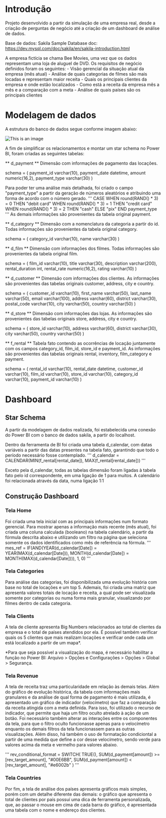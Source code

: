 # Introdução

Projeto desenvolvido a partir da simulação de uma empresa real, desde a criação de perguntas de negócio até a criação de um dashboard de análise de dados.

Base de dados: Sakila Sample Database
doc: https://dev.mysql.com/doc/sakila/en/sakila-introduction.html

A empresa fictícia se chama Bee Movies, uma vez que os dados representam uma loja de aluguel de DVD. Os requisitos de negócio definidos foram os seguintes:
    - Visão gerencial da situação atual da empresa (mês atual)
    - Análise de quais categorias de filmes são mais locadas e representam maior receita
    - Quais os principais clientes da empresa e onde estão localizados
    - Como está a receita da empresa mês a mês e a comparação com a meta
    - Análise de quais países são os principais clientes

# Modelagem de dados

A estrutura do banco de dados segue conforme imagem abaixo:

![This is an image](https://dev.mysql.com/doc/sakila/en/images/sakila-schema.png)

A fim de simplificar os relacionamentos e montar um star schema no Power BI, foram criadas as seguintes tabelas:

** d_payment **
Dimensão com informações de pagamento das locações.

schema = (
    payment_id varchar(10), 
    payment_date datetime,
    amount numeric(16,2),
    payment_type varchar(30)
)

Para poder ter uma análise mais detalhada, foi criado o campo "payment_type" a partir da geração de números aleatórios e atribuindo uma forma de acordo com o número gerado.
'''
CASE
    WHEN round(RAND() * 3) = 0 THEN "debit card"
    WHEN round(RAND() * 3) = 1 THEN "credit card"
    WHEN round(RAND() * 3) = 2 THEN "cash"
    ELSE "pix"
END payment_type
'''
As demais informações são provenientes da tabela original payment.

** d_category **
Dimensão com a nomenclatura da categoria a partir do id. Todas informações são provenientes da tabela original category.

schema = (
    category_id varchar(10),
    name varchar(30)
)

** d_film **
Dimensão com informações dos filmes. Todas informações são provenientes da tabela original film.

schema = (
    film_id varchar(10),
    title varchar(30),
    description varchar(200),
    rental_duration int,
    rental_rate numeric(16,2),
    rating varchar(10)
)

** d_customer **
Dimensão com informações dos clientes. As informações são provenientes das tabelas originais customer, address, city e country.

schema = (
    customer_id varchar(10),
    first_name varchar(50), 
    last_name varchar(50),
    email varchar(100),
    address varchar(60),
    district varchar(30),
    postal_code varchar(10),
    city varchar(50),
    country varchar(50)
)

** d_store **
Dimensão com informações das lojas. As informações são provenientes das tabelas originais store, address, city e country.

schema = (
    store_id varchar(10),
    address varchar(60),
    district varchar(30),
    city varchar(50),
    country varchar(50)
)

** f_rental **
Tabela fato contendo as ocorrências de locação juntamente com os campos category_id, film_id, store_id e payment_id. As informações são provenientes das tabelas originais rental, inventory, film_category e payment.

schema = (
    rental_id varchar(10),
    rental_date datetime,
    customer_id varchar(10),
    film_id varchar(10),
    store_id varchar(10),
    category_id varchar(10), 
    payment_id varchar(10)
)

# Dashboard

## Star Schema

A partir da modelagem de dados realizada, foi estabelecida uma conexão do Power BI com o banco de dados sakila, a partir do localhost. 

Dentro da ferramenta de BI foi criada uma tabela d_calendar, com datas variáveis a partir das datas presentes na tabela fato, garantindo que todo o período necessário fosse contemplado.
''' d_calendar = CALENDAR(MIN(f_rental[rental_date]), MAX(f_rental[rental_date])) ''' 

Exceto pela d_calendar, todas as tabelas dimensão foram ligadas à tabela fato pelo id correspondente, em uma ligação de 1 para muitos. A calendário foi relacionada através da data, numa ligação 1:1

## Construção Dashboard

### Tela Home

Foi criada uma tela inicial com as principais informações num formato gerencial. Para mostrar apenas a informação mais recente (mês atual), foi criada uma coluna calculada (booleano) na tabela calendário, a partir da fórmula descrita abaixo e utilizando um filtro na página que seleciona somente os dados identificados como mês de referência na fórmula.
''' mes_ref = IF(AND(YEAR(d_calendar[Date]) = YEAR(MAX(d_calendar[Date])), MONTH(d_calendar[Date]) = MONTH(MAX(d_calendar[Date]))), 1, 0) '''

### Tela Categories

Para análise das categorias, foi disponibilizada uma evolução história com base no total de locações e um top 5. Ademais, foi criada uma matriz que apresenta valores totais de locação e receita, a qual pode ser visualizada somente por categorias ou numa forma mais granular, visualizando por filmes dentro de cada categoria.

### Tela Clients

A tela de cliente apresenta Big Numbers relacionados ao total de clientes da empresa e o total de países atendidos por ela. É possível também verificar quais os 5 clientes que mais realizam locações e verificar onde cada um está localizado a partir de um mapa*.

*Para que seja possível a visualização do mapa, é necessário habilitar a função no Power BI: Arquivo > Opções e Configurações > Opções > Global > Segurança.

### Tela Revenue

A tela de receita traz uma particularidade em relação às demais telas. Além do gráfico de evolução histórica, da tabela com informações mais granulares e da análise de qual forma de pagamento é mais utilizada, é apresentado um gráfico de indicador (velocímetro) que faz a comparação da receita atingida com a meta definida. Para isso, foi utilizado o recurso de indicador, que permite que haja um filtro oculto atrelado à ação de um botão. Foi necessário também alterar as interações entre os componentes da tela, para que o filtro oculto funcionasse apenas para o velocímetro enquanto os demais filtros da tela funcionassem para as outras visualizações. Além disso, há também o uso de formatação condiciontal a partir de uma medida que define a cor desse velocímetro, sendo verde para valores acima da meta e vermelho para valores abaixo.

''' 
rev_conditional_format = 
    SWITCH(
        TRUE(),
        SUM(d_payment[amount]) >= [rev_target_amount], "#00E6BB",
        SUM(d_payment[amount]) < [rev_target_amount], "#e6002b"
    )
'''

### Tela Countries

Por fim, a tela de análise dos países apresenta gráficos mais simples, porém com um detalhe diferente das demais: o gráfico que apresenta o total de clientes por país possuí uma dica de ferramenta personalizada, que, ao passar o mouse em cima de cada barra do gráfico, é apresentada uma tabela com o nome e endereço dos clientes.